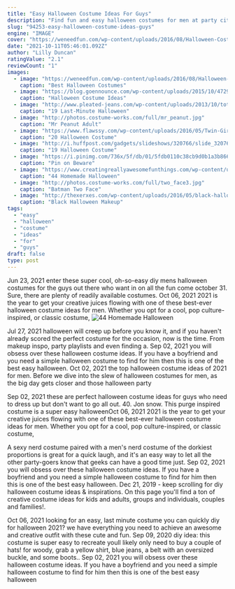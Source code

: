 ```yaml
---
title: "Easy Halloween Costume Ideas For Guys"
description: "Find fun and easy halloween costumes for men at party city. Why should kids have all the fun? if you're an adult, you'll love our men's halloween costume ideas. Every year, we stock thousands of"
slug: "94253-easy-halloween-costume-ideas-guys"
engine: "IMAGE"
cover: "https://weneedfun.com/wp-content/uploads/2016/08/Halloween-Costumes-For-Men-11-692x1024.jpg"
date: "2021-10-11T05:46:01.092Z"
author: "Lilly Duncan"
ratingValue: "2.1"
reviewCount: "1"
images:
  - image: "https://weneedfun.com/wp-content/uploads/2016/08/Halloween-Costumes-For-Men-11-692x1024.jpg"
    caption: "Best Halloween Costumes"
  - image: "https://blog.goennounce.com/wp-content/uploads/2015/10/4729b05198df4bb347d7a5f29ce5b2de.jpg"
    caption: "Halloween Costume Ideas"
  - image: "http://www.pleated-jeans.com/wp-content/uploads/2013/10/totalfratmove-1.jpg"
    caption: "19 Last-Minute Halloween"
  - image: "http://photos.costume-works.com/full/mr_peanut.jpg"
    caption: "Mr Peanut Adult"
  - image: "https://www.flawssy.com/wp-content/uploads/2016/05/Twin-Girl-Halloween-Costume-Ideas.jpg"
    caption: "20 Halloween Costume"
  - image: "http://i.huffpost.com/gadgets/slideshows/320766/slide_320766_3000789_free.jpg"
    caption: "19 Halloween Costume"
  - image: "https://i.pinimg.com/736x/5f/db/01/5fdb0110c38cb9d0b1a3b8663ee97016--pun-costumes-party-costumes.jpg"
    caption: "Pin on Beware"
  - image: "https://www.creatingreallyawesomefunthings.com/wp-content/uploads/2014/10/f98fd0301fc0356af207421a94ddab9e.jpg"
    caption: "44 Homemade Halloween"
  - image: "http://photos.costume-works.com/full/two_face3.jpg"
    caption: "Batman Two Face"
  - image: "http://thexerxes.com/wp-content/uploads/2016/05/black-halloween-makeup...jpg"
    caption: "Black Halloween Makeup"
tags:
  - "easy"
  - "halloween"
  - "costume"
  - "ideas"
  - "for"
  - "guys"
draft: false
type: post
---
```


Jun 23, 2021 enter these super cool, oh-so-easy diy mens halloween costumes for the guys out there who want in on all the fun come october 31. Sure, there are plenty of readily available costumes. Oct 06, 2021 2021 is the year to get your creative juices flowing with one of these best-ever halloween costume ideas for men. Whether you opt for a cool, pop culture-inspired, or classic costume,
![44 Homemade Halloween](https://www.creatingreallyawesomefunthings.com/wp-content/uploads/2014/10/f98fd0301fc0356af207421a94ddab9e.jpg "44 Homemade Halloween")

Jul 27, 2021 halloween will creep up before you know it, and if you haven&#39;t already scored the perfect costume for the occasion, now is the time. From makeup inspo, party playlists and even finding a. Sep 02, 2021 you will obsess over these halloween costume ideas.  If you have a boyfriend and you need a simple halloween costume to find for him then this is one of the best easy halloween. Oct 02, 2021 the top halloween costume ideas of 2021 for men. Before we dive into the slew of halloween costumes for men, as the big day gets closer and those halloween party
<!--inArticleAds-->

<!--galleryOne-->

Sep 02, 2021 these are perfect halloween costume ideas for guys who need to dress up but don't want to go all out. 40. Jon snow.  This purge inspired costume is a super easy halloweenOct 06, 2021 2021 is the year to get your creative juices flowing with one of these best-ever halloween costume ideas for men. Whether you opt for a cool, pop culture-inspired, or classic costume,
<!--inArticleAds-->

<!--galleryTwo-->

A sexy nerd costume paired with a men's nerd costume of the dorkiest proportions is great for a quick laugh, and it's an easy way to let all the other party-goers know that geeks can have a good time just. Sep 02, 2021 you will obsess over these halloween costume ideas.  If you have a boyfriend and you need a simple halloween costume to find for him then this is one of the best easy halloween. Dec 21, 2019 - keep scrolling for diy halloween costume ideas & inspirations. On this page you'll find a ton of creative costume ideas for kids and adults, groups and individuals, couples and families!.
<!--galleryThree-->

Oct 06, 2021 looking for an easy, last minute costume you can quickly diy for halloween 2021? we have everything you need to achieve an awesome and creative outfit with these cute and fun. Sep 09, 2020 diy idea: this costume is super easy to recreate  youll likely only need to buy a couple of hats! for woody, grab a yellow shirt, blue jeans, a belt with an oversized buckle, and some boots.. Sep 02, 2021 you will obsess over these halloween costume ideas.  If you have a boyfriend and you need a simple halloween costume to find for him then this is one of the best easy halloween